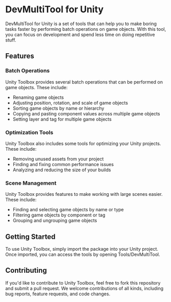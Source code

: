 # DevMultiTool for Unity

DevMultiTool for Unity is a set of tools that can help you to make boring tasks faster by performing batch operations on game objects. With this tool, you can focus on development and spend less time on doing repetitive stuff.

## Features

### Batch Operations

Unity Toolbox provides several batch operations that can be performed on game objects. These include:

- Renaming game objects
- Adjusting position, rotation, and scale of game objects
- Sorting game objects by name or hierarchy
- Copying and pasting component values across multiple game objects
- Setting layer and tag for multiple game objects

### Optimization Tools

Unity Toolbox also includes some tools for optimizing your Unity projects. These include:

- Removing unused assets from your project
- Finding and fixing common performance issues
- Analyzing and reducing the size of your builds

### Scene Management

Unity Toolbox provides features to make working with large scenes easier. These include:

- Finding and selecting game objects by name or type
- Filtering game objects by component or tag
- Grouping and ungrouping game objects

## Getting Started

To use Unity Toolbox, simply import the package into your Unity project. Once imported, you can access the tools by opening Tools/DevMultiTool.

## Contributing

If you'd like to contribute to Unity Toolbox, feel free to fork this repository and submit a pull request. We welcome contributions of all kinds, including bug reports, feature requests, and code changes.
